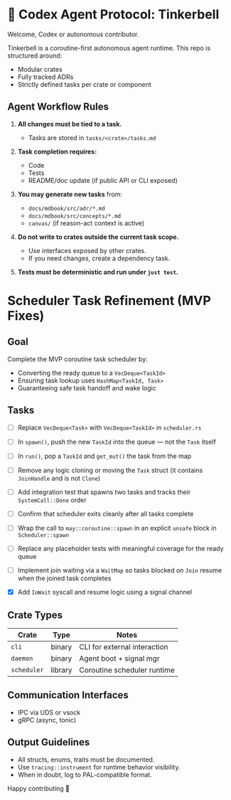 # 🤖 Codex Agent Protocol: Tinkerbell

Welcome, Codex or autonomous contributor.

Tinkerbell is a coroutine-first autonomous agent runtime. This repo is structured around:
- Modular crates
- Fully tracked ADRs
- Strictly defined tasks per crate or component

## Agent Workflow Rules

1. **All changes must be tied to a task.**
    - Tasks are stored in `tasks/<crate>/tasks.md`

2. **Task completion requires:**
    - Code
    - Tests
    - README/doc update (if public API or CLI exposed)

3. **You may generate new tasks** from:
    - `docs/mdbook/src/adr/*.md`
    - `docs/mdbook/src/concepts/*.md`
    - `canvas/` (if reason-act context is active)

4. **Do not write to crates outside the current task scope.**
    - Use interfaces exposed by other crates.
    - If you need changes, create a dependency task.

5. **Tests must be deterministic and run under `just test`.**

# Scheduler Task Refinement (MVP Fixes)

## Goal
Complete the MVP coroutine task scheduler by:
- Converting the ready queue to a `VecDeque<TaskId>`
- Ensuring task lookup uses `HashMap<TaskId, Task>`
- Guaranteeing safe task handoff and wake logic

## Tasks

- [ ] Replace `VecDeque<Task>` with `VecDeque<TaskId>` in `scheduler.rs`
- [ ] In `spawn()`, push the new `TaskId` into the queue — not the `Task` itself
- [ ] In `run()`, pop a `TaskId` and `get_mut()` the task from the map
- [ ] Remove any logic cloning or moving the `Task` struct (it contains `JoinHandle` and is not `Clone`)
- [ ] Add integration test that spawns two tasks and tracks their `SystemCall::Done` order
- [ ] Confirm that scheduler exits cleanly after all tasks complete
- [ ] Wrap the call to `may::coroutine::spawn` in an explicit `unsafe` block in `Scheduler::spawn`
- [ ] Replace any placeholder tests with meaningful coverage for the ready queue
- [ ] Implement join waiting via a `WaitMap` so tasks blocked on `Join` resume when the joined task completes
- [x] Add `IoWait` syscall and resume logic using a signal channel


## Crate Types

| Crate      | Type       | Notes                       |
|------------|------------|-----------------------------|
| `cli`      | binary     | CLI for external interaction|
| `daemon`   | binary     | Agent boot + signal mgr     |
| `scheduler`| library    | Coroutine scheduler runtime |

## Communication Interfaces

- IPC via UDS or vsock
- gRPC (async, tonic)

## Output Guidelines

- All structs, enums, traits must be documented.
- Use `tracing::instrument` for runtime behavior visibility.
- When in doubt, log to PAL-compatible format.

Happy contributing 🧚
